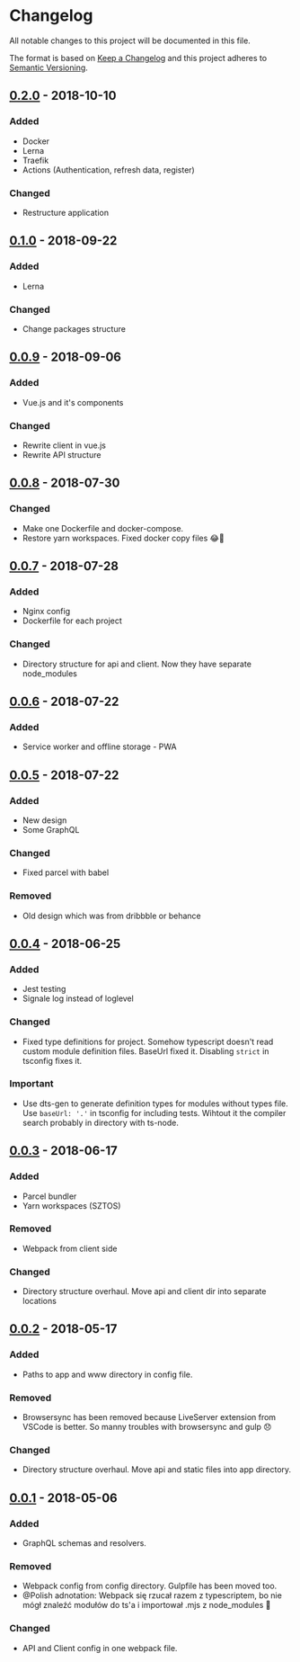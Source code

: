 # Changelog
All notable changes to this project will be documented in this file.

The format is based on [Keep a Changelog](http://keepachangelog.com/en/1.0.0/)
and this project adheres to [Semantic Versioning](http://semver.org/spec/v2.0.0.html).

## [0.2.0] - 2018-10-10
### Added
- Docker
- Lerna
- Traefik
- Actions (Authentication, refresh data, register)

### Changed
- Restructure application


## [0.1.0] - 2018-09-22
### Added
- Lerna

### Changed
- Change packages structure


## [0.0.9] - 2018-09-06
### Added
- Vue.js and it's components

### Changed
- Rewrite client in vue.js
- Rewrite API structure


## [0.0.8] - 2018-07-30
### Changed
- Make one Dockerfile and docker-compose.
- Restore yarn workspaces. Fixed docker copy files 😂🤦‍


## [0.0.7] - 2018-07-28
### Added
- Nginx config
- Dockerfile for each project

### Changed
- Directory structure for api and client. Now they have separate node_modules

## [0.0.6] - 2018-07-22
### Added
- Service worker and offline storage - PWA


## [0.0.5] - 2018-07-22
### Added
- New design
- Some GraphQL

### Changed
- Fixed parcel with babel

### Removed
- Old design which was from dribbble or behance


## [0.0.4] - 2018-06-25
### Added
- Jest testing
- Signale log instead of loglevel

### Changed
- Fixed type definitions for project. Somehow typescript doesn't read custom module definition files.
  BaseUrl fixed it. Disabling `strict` in tsconfig fixes it.

### Important
 - Use dts-gen to generate definition types for modules without types file. Use `baseUrl: '.'` in tsconfig for including tests. Wihtout it the compiler search probably in directory with ts-node.


## [0.0.3] - 2018-06-17
### Added
- Parcel bundler
- Yarn workspaces (SZTOS)

### Removed
- Webpack from client side

### Changed
- Directory structure overhaul. Move api and client dir into separate locations


## [0.0.2] - 2018-05-17
### Added
- Paths to app and www directory in config file.

### Removed
- Browsersync has been removed because LiveServer extension from VSCode is better. So manny troubles with browsersync and gulp 😞

### Changed
- Directory structure overhaul. Move api and static files into app directory.


## [0.0.1] - 2018-05-06
### Added
- GraphQL schemas and resolvers.

### Removed
- Webpack config from config directory. Gulpfile has been moved too.
- @Polish adnotation: Webpack się rzucał razem z typescriptem, bo nie mógł znaleźć modułów do ts'a i importował .mjs z node_modules 🤦‍

### Changed
- API and Client config in one webpack file.

[0.2.0]: https://gitlab.com/DevDigitalNomad/DashboardTS/compare/master...master
[0.1.0]: https://gitlab.com/DevDigitalNomad/DashboardTS/compare/master...master
[0.0.9]: https://gitlab.com/DevDigitalNomad/DashboardTS/compare/master...master
[0.0.8]: https://gitlab.com/DevDigitalNomad/DashboardTS/compare/master...master
[0.0.7]: https://gitlab.com/DevDigitalNomad/DashboardTS/compare/master...master
[0.0.6]: https://gitlab.com/DevDigitalNomad/DashboardTS/compare/master...master
[0.0.5]: https://gitlab.com/DevDigitalNomad/DashboardTS/compare/master...master
[0.0.4]: https://gitlab.com/DevDigitalNomad/DashboardTS/compare/master...master
[0.0.3]: https://gitlab.com/DevDigitalNomad/DashboardTS/compare/master...master
[0.0.2]: https://gitlab.com/DevDigitalNomad/DashboardTS/compare/master...master
[0.0.1]: https://gitlab.com/DevDigitalNomad/DashboardTS/compare/master...master